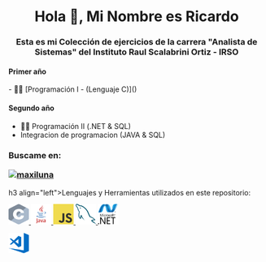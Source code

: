 <h1 align="center">Hola 👋, Mi Nombre es Ricardo</h1>
<h3 align="center">Esta es mi Colección de ejercicios de la carrera "Analista de Sistemas" del Instituto Raul Scalabrini Ortiz - IRSO</h3>

<h4 align="left">Primer año</h4>
- 👨‍💻 [Programación I - (Lenguaje C)]()

<h4 align="left">Segundo año</h4>

- 👨‍💻 Programación II (.NET & SQL)
- Integracion de programacion (JAVA & SQL)


<h3 align="left">Buscame en: 
<p align="left">
<a href="https://www.linkedin.com/in/ricardo-diaz-15186b1b8/" target="blank"><img align="center" src="https://raw.githubusercontent.com/rahuldkjain/github-profile-readme-generator/master/src/images/icons/Social/linked-in-alt.svg" alt="maxiluna" height="30" width="40" /></a>
</p>
</h3>

h3 align="left">Lenguajes y Herramientas utilizados en este repositorio:</h3>
<p align="left">
   <a href="https://www.cprogramming.com/" target="_blank"> <img src="https://github.com/maxiluna/maxiluna/blob/main/c-logo.svg" alt="c" width="40" height="40"/> </a> 
     <a href="https://www.oracle.com/ar/java/technologies/javase/javase-jdk8-downloads.html" target="_blank"> <img src="https://github.com/maxiluna/maxiluna/blob/main/java-logo.svg" alt="python" width="40" height="40"/> </a> 
   <a href="https://developer.mozilla.org/es/docs/Learn/JavaScript/First_steps/What_is_JavaScript" target="_blank"> <img src="https://github.com/maxiluna/maxiluna/blob/main/javascript-logo.svg" alt="python" width="40" height="40"/> </a> 
   <a href="https://www.mysql.com" target="_blank"> <img src="https://github.com/maxiluna/maxiluna/blob/main/mysql-logo.svg" alt="python" width="40" height="40"/> </a> 
   <a href="https://www.microsoft.com/es-ar/download/details.aspx?id=30653" target="_blank"> <img src="https://github.com/maxiluna/maxiluna/blob/main/net-logo.svg" alt="net" width="40" height="40"/> </a>
   
   <a href="https://visualstudio.microsoft.com" target="_blank"> <img src="https://github.com/maxiluna/maxiluna/blob/main/visual-studio-code.svg" alt="visualstudio" width="40" height="40"/> </a>
</p>
